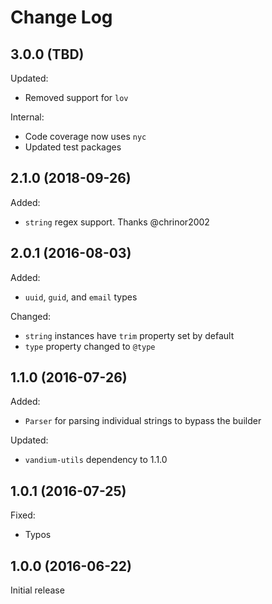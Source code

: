 # Change Log

## 3.0.0 (TBD)

Updated:

* Removed support for `lov`

Internal:

* Code coverage now uses `nyc`
* Updated test packages

## 2.1.0 (2018-09-26)

Added:

* `string` regex support. Thanks @chrinor2002

## 2.0.1 (2016-08-03)

Added:

* `uuid`, `guid`, and `email` types

Changed:

* `string` instances have `trim` property set by default
* `type` property changed to `@type`


## 1.1.0 (2016-07-26)

Added:

* `Parser` for parsing individual strings to bypass the builder

Updated:

* `vandium-utils` dependency to 1.1.0

## 1.0.1 (2016-07-25)

Fixed:

* Typos

## 1.0.0 (2016-06-22)

Initial release
